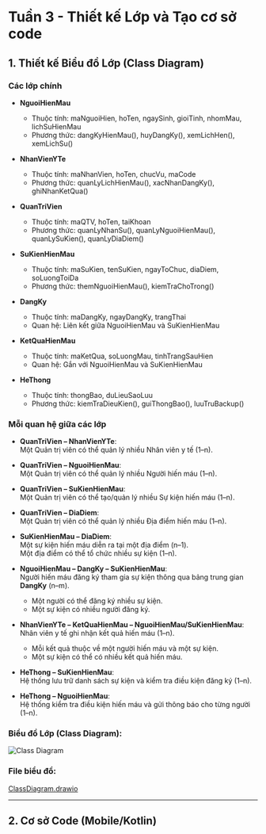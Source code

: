 # Tuần 3 - Thiết kế Lớp và Tạo cơ sở code

## 1. Thiết kế Biểu đồ Lớp (Class Diagram)

### Các lớp chính
- **NguoiHienMau**
  - Thuộc tính: maNguoiHien, hoTen, ngaySinh, gioiTinh, nhomMau, lichSuHienMau
  - Phương thức: dangKyHienMau(), huyDangKy(), xemLichHen(), xemLichSu()

- **NhanVienYTe**
  - Thuộc tính: maNhanVien, hoTen, chucVu, maCode
  - Phương thức: quanLyLichHienMau(), xacNhanDangKy(), ghiNhanKetQua()

- **QuanTriVien**
  - Thuộc tính: maQTV, hoTen, taiKhoan
  - Phương thức: quanLyNhanSu(), quanLyNguoiHienMau(), quanLySuKien(), quanLyDiaDiem()

- **SuKienHienMau**
  - Thuộc tính: maSuKien, tenSuKien, ngayToChuc, diaDiem, soLuongToiDa
  - Phương thức: themNguoiHienMau(), kiemTraChoTrong()

- **DangKy**
  - Thuộc tính: maDangKy, ngayDangKy, trangThai
  - Quan hệ: Liên kết giữa NguoiHienMau và SuKienHienMau

- **KetQuaHienMau**
  - Thuộc tính: maKetQua, soLuongMau, tinhTrangSauHien
  - Quan hệ: Gắn với NguoiHienMau và SuKienHienMau

- **HeThong**
  - Thuộc tính: thongBao, duLieuSaoLuu
  - Phương thức: kiemTraDieuKien(), guiThongBao(), luuTruBackup()

### Mỗi quan hệ giữa các lớp

- **QuanTriVien – NhanVienYTe**:  
  Một Quản trị viên có thể quản lý nhiều Nhân viên y tế (1–n).

- **QuanTriVien – NguoiHienMau**:  
  Một Quản trị viên có thể quản lý nhiều Người hiến máu (1–n).

- **QuanTriVien – SuKienHienMau**:  
  Một Quản trị viên có thể tạo/quản lý nhiều Sự kiện hiến máu (1–n).

- **QuanTriVien – DiaDiem**:  
  Một Quản trị viên có thể quản lý nhiều Địa điểm hiến máu (1–n).

- **SuKienHienMau – DiaDiem**:  
  Một sự kiện hiến máu diễn ra tại một địa điểm (n–1).  
  Một địa điểm có thể tổ chức nhiều sự kiện (1–n).

- **NguoiHienMau – DangKy – SuKienHienMau**:  
  Người hiến máu đăng ký tham gia sự kiện thông qua bảng trung gian **DangKy** (n–m).  
  - Một người có thể đăng ký nhiều sự kiện.  
  - Một sự kiện có nhiều người đăng ký.

- **NhanVienYTe – KetQuaHienMau – NguoiHienMau/SuKienHienMau**:  
  Nhân viên y tế ghi nhận kết quả hiến máu (1–n).  
  - Mỗi kết quả thuộc về một người hiến máu và một sự kiện.  
  - Một sự kiện có thể có nhiều kết quả hiến máu.

- **HeThong – SuKienHienMau**:  
  Hệ thống lưu trữ danh sách sự kiện và kiểm tra điều kiện đăng ký (1–n).

- **HeThong – NguoiHienMau**:  
  Hệ thống kiểm tra điều kiện hiến máu và gửi thông báo cho từng người (1–n).

### Biểu đồ Lớp (Class Diagram):

![Class Diagram](https://github.com/user-attachments/assets/eb5b1bf8-6087-4264-819f-466d2d55780e)


### File biểu đồ: 

[ClassDiagram.drawio](https://github.com/user-attachments/files/22123579/ClassDiagram.drawio)

---

## 2. Cơ sở Code (Mobile/Kotlin)
